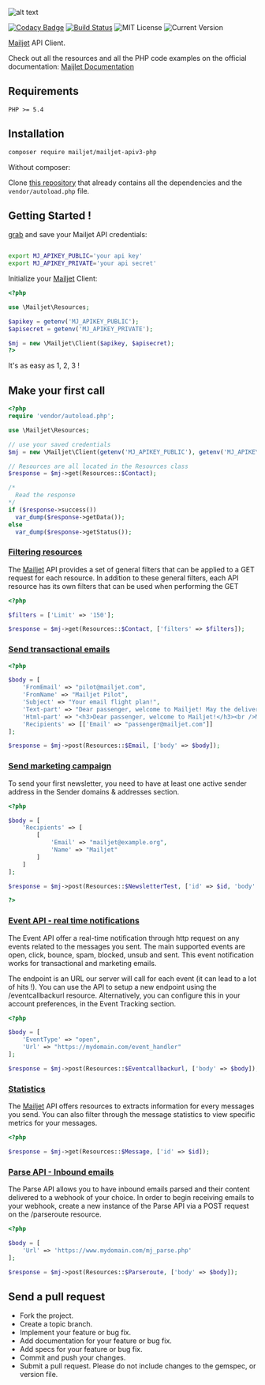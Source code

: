 
[doc]: http://dev.mailjet.com/guides/?php#
[api_credential]: https://app.mailjet.com/account/api_keys
[mailjet]: http://www.mailjet.com

![alt text](http://cdn.appstorm.net/web.appstorm.net/files/2012/02/mailjet_logo_200x200.png "Mailjet")

[![Codacy Badge](https://api.codacy.com/project/badge/grade/3fa729f3750849ce8e0471b0487439cb)](https://www.codacy.com/app/gbadi/mailjet-apiv3-php)
[![Build Status](https://travis-ci.org/mailjet/mailjet-apiv3-php.svg?branch=master)](https://travis-ci.org/mailjet/mailjet-apiv3-php)
![MIT License](https://img.shields.io/badge/license-MIT-007EC7.svg?style=flat-square)
![Current Version](https://img.shields.io/badge/version-1.0.2-green.svg)

[Mailjet][mailjet] API Client.

Check out all the resources and all the PHP code examples on the official documentation: [Maijlet Documentation][doc]

## Requirements

`PHP >= 5.4`

## Installation

``` bash
composer require mailjet/mailjet-apiv3-php
```
Without composer:

Clone [this repository](https://github.com/mailjet/mailjet-apiv3-php-no-composer) that already contains all the dependencies and the `vendor/autoload.php` file.

## Getting Started !

[grab][api_credential] and save your Mailjet API credentials:

``` bash

export MJ_APIKEY_PUBLIC='your api key'
export MJ_APIKEY_PRIVATE='your api secret'

```

Initialize your [Mailjet][mailjet] Client:

``` php
<?php

use \Mailjet\Resources;

$apikey = getenv('MJ_APIKEY_PUBLIC');
$apisecret = getenv('MJ_APIKEY_PRIVATE');

$mj = new \Mailjet\Client($apikey, $apisecret);
?>
```
It's as easy as 1, 2, 3 !


## Make your first call

``` php
<?php
require 'vendor/autoload.php';

use \Mailjet\Resources;

// use your saved credentials
$mj = new \Mailjet\Client(getenv('MJ_APIKEY_PUBLIC'), getenv('MJ_APIKEY_PRIVATE'));

// Resources are all located in the Resources class
$response = $mj->get(Resources::$Contact);

/*
  Read the response
*/
if ($response->success())
  var_dump($response->getData());
else
  var_dump($response->getStatus());

```

### [Filtering resources](http://dev.mailjet.com/guides/?php#filtering-resources)

The [Mailjet][mailjet] API provides a set of general filters that can be applied to a GET request for each resource. In addition to these general filters, each API resource has its own filters that can be used when performing the GET

``` php
<?php

$filters = ['Limit' => '150'];

$response = $mj->get(Resources::$Contact, ['filters' => $filters]);

```

### [Send transactional emails](http://dev.mailjet.com/guides/?php#send-transactional-email)

``` php
<?php

$body = [
    'FromEmail' => "pilot@mailjet.com",
    'FromName' => "Mailjet Pilot",
    'Subject' => "Your email flight plan!",
    'Text-part' => "Dear passenger, welcome to Mailjet! May the delivery force be with you!",
    'Html-part' => "<h3>Dear passenger, welcome to Mailjet!</h3><br />May the delivery force be with you!",
    'Recipients' => [['Email' => "passenger@mailjet.com"]]
];

$response = $mj->post(Resources::$Email, ['body' => $body]);
```

### [Send marketing campaign](http://dev.mailjet.com/guides/?php#send-marketing-campaigns)

To send your first newsletter, you need to have at least one active sender address in the Sender domains & addresses section.

``` php
<?php

$body = [
    'Recipients' => [
        [
            'Email' => "mailjet@example.org",
            'Name' => "Mailjet"
        ]
    ]
];

$response = $mj->post(Resources::$NewsletterTest, ['id' => $id, 'body' => $body]);

?>
```

### [Event API - real time notifications](http://dev.mailjet.com/guides/?php#event-api-real-time-notifications)

The Event API offer a real-time notification through http request on any events related to the messages you sent. The main supported events are open, click, bounce, spam, blocked, unsub and sent. This event notification works for transactional and marketing emails.

The endpoint is an URL our server will call for each event (it can lead to a lot of hits !). You can use the API to setup a new endpoint using the /eventcallbackurl resource. Alternatively, you can configure this in your account preferences, in the Event Tracking section.

``` php
<?php

$body = [
    'EventType' => "open",
    'Url' => "https://mydomain.com/event_handler"
];

$response = $mj->post(Resources::$Eventcallbackurl, ['body' => $body]);
```

### [Statistics](http://dev.mailjet.com/guides/?php#statistics)

The [Mailjet][mailjet] API offers resources to extracts information for every messages you send. You can also filter through the message statistics to view specific metrics for your messages.

``` php
<?php

$response = $mj->get(Resources::$Message, ['id' => $id]);
```

### [Parse API - Inbound emails](http://dev.mailjet.com/guides/?php#parse-api-inbound-emails)

The Parse API allows you to have inbound emails parsed and their content delivered to a webhook of your choice.
In order to begin receiving emails to your webhook, create a new instance of the Parse API via a POST request on the /parseroute resource.

``` php
<?php

$body = [
    'Url' => 'https://www.mydomain.com/mj_parse.php'
];

$response = $mj->post(Resources::$Parseroute, ['body' => $body]);

```

## Send a pull request

 - Fork the project.
 - Create a topic branch.
 - Implement your feature or bug fix.
 - Add documentation for your feature or bug fix.
 - Add specs for your feature or bug fix.
 - Commit and push your changes.
 - Submit a pull request. Please do not include changes to the gemspec, or version file.

